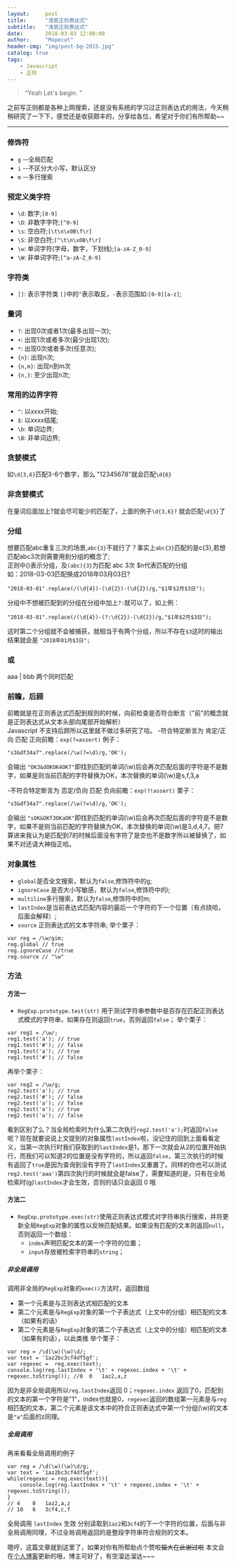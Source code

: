 ```yaml
---
layout:     post
title:      "浅尝正则表达式"
subtitle:   "浅尝正则表达式"
date:       2018-03-03 12:00:00
author:     "Mopecat"
header-img: "img/post-bg-2015.jpg"
catalog: true
tags:
    - Javascript
    - 正则
---
```


> “Yeah Let's begin. ”


之前写正则都是各种上网搜索，还是没有系统的学习过正则表达式的用法，今天稍稍研究了一下下，感觉还是收获颇丰的，分享给各位，希望对于你们有所帮助~~
*********
### 修饰符 
* `g` --全局匹配
* `i` --不区分大小写，默认区分
* `m` --多行搜索


### 预定义类字符
* `\d`: 数字;`[0-9]`
* `\D`: 非数字字符;`[^0-9]`
* `\s`: 空白符;`[\t\n\x0B\f\r]`
* `\S`: 非空白符;`[^\t\n\x0B\f\r]`
* `\w`: 单词字符(字母，数字，下划线);`[a-zA-Z_0-9]`
* `\W`: 非单词字符;`[^a-zA-Z_0-9]`



### 字符类
* `[]`: 表示字符类 `[]`中的`^`表示取反，`-`表示范围如:`[0-9][a-z]`;

### 量词
* `?`: 出现0次或者1次(最多出现一次);
* `+`: 出现1次或者多次(最少出现1次);
* `*`: 出现0次或者多次(任意次);
* `{n}`: 出现n次;
* `{n,m}`: 出现n到m次
* `{n,}`: 至少出现n次;

### 常用的边界字符
* `^`: 以xxxx开始;
* `$`: 以xxxx结尾;
* `\b`: 单词边界;
* `\B`: 非单词边界;

### 贪婪模式
如`\d{3,6}`匹配3-6个数字，那么 "12345678"就会匹配`\d{6}`

### 非贪婪模式
在量词后面加上?就会尽可能少的匹配了，上面的例子`\d{3,6}?` 就会匹配`\d{3}`了

### 分组
想要匹配abc重复三次的场景,`abc{3}`不就行了？事实上`abc{3}`匹配的是c{3},若想匹配abc3次则需要用到分组的概念了;  
正则中()表示分组，及`(abc){3}`为匹配 abc 3次
  $n代表匹配的分组  
  如：2018-03-03匹配换成2018年03月03日?  
```
"2018-03-01".replace(/(\d{4})-(\d{2})-(\d{2})/g,"$1年$2月$3日");
```
分组中不想被匹配到的分组在分组中加上`?:`就可以了，如上例：

```
"2018-03-01".replace(/(\d{4})-(?:\d{2})-(\d{2})/g,"$1年$2月$3日");
```
这时第二个分组就不会被捕获，就相当于有两个分组，所以不存在`$3`这时的输出结果就会是 `"2018年01月$3日";`


### 或 
aaa | bbb 两个同时匹配


### 前瞻，后顾
前瞻就是在正则表达式匹配到规则的时候，向前检查是否符合断言（"前"的概念就是正则表达式从文本头部向尾部开始解析）  
Javascript 不支持后顾所以这里就不做过多研究了哈。
-符合特定断言为 肯定/正向 匹配
正向前瞻：`exp(?=assert)`
例子：

```
"s3&df34a7".replace(/\w(?=\d)/g,'OK');
```
会输出 `"OK3&dOKOK4OK7"`即找到匹配的单词(\w)后会再次匹配后面的字符是不是数字，如果是则当前匹配的字符替换为OK，本次替换的单词(\w)是s,f,3,a

-不符合特定断言为 否定/负向 匹配
负向前瞻：`exp(?!assert)`
栗子：

```
"s3&df34a7".replace(/\w(?=\d)/g,'OK');
```
会输出 `"sOK&OKf3OKaOK"`即找到匹配的单词(\w)后会再次匹配后面的字符是不是数字，如果不是则当前匹配的字符替换为OK，本次替换的单词(\w)是3,d,4,7。把7算进来我认为是匹配到7的时候后面没有字符了是空也不是数字所以被替换了，如果不对还请大神指正哈。
### 对象属性
- `global`是否全文搜索，默认为`false`,修饰符中的g;
- `ignoreCase` 是否大小写敏感，默认为`false`,修饰符中的i;
- `multiline`多行搜索，默认为`false`,修饰符中的m;
- `lastIndex`是当前表达式匹配内容的最后一个字符的下一个位置（有点绕哈，后面会解释）;
- `source` 正则表达式的文本字符串;
举个栗子：

```
var reg = /\w/gim;
reg.global // true
reg.ignoreCase //true
reg.source // "\w"
```
### 方法
#### 方法一
- `RegExp.prototype.test(str)` 用于测试字符串参数中是否存在匹配正则表达式模式的字符串，如果存在则返回`true`，否则返回`false`；
举个栗子： 

```
var reg1 = /\w/;
reg1.test('a'); // true
reg1.test('#'); // false
reg1.test('a'); // true
reg1.test('#'); // false
```

再举个栗子：
```
var reg2 = /\w/g;
reg2.test('a'); // true
reg2.test('#'); // false
reg2.test('a'); // false 
reg2.test('a'); // true
reg2.test('a'); // false 
```
看到区别了么？当全局检索时为什么第二次执行`reg2.test('a');`时返回`false`呢？现在就要说说上文提到的对象属性`lastIndex`啦，没记住的回到上面看看定义，当第一次执行时我们获取到的`lastIndex`是1，那下一次就会从2的位置开始执行，而我们可以知道2的位置是没有字符的，所以返回`false`，第三次执行的时候有返回了`true`是因为查询到没有字符了`lastIndex`又重置了。同样的你也可以测试`reg2.test('aaa')`第四次执行的时候就会是false了，需要知道的是，只有在全局检索时(g)`lastIndex`才会生效，否则的话只会返回 0 哦
#### 方法二
- `RegExp.prototype.exec(str)`使用正则表达式模式对字符串执行搜索，并将更新全局`RegExp`对象的属性以反映匹配结果。如果没有匹配的文本则返回`null`，否则返回一个数组：
    - `index`声明匹配文本的第一个字符的位置；
    - `input`存放被检索字符串的`string`；
##### 非全局调用
调用非全局的`RegExp`对象的`exec()`方法时，返回数组
- 第一个元素是与正则表达式相匹配的文本
- 第二个元素是与`RegExp`对象的第一个子表达式（上文中的分组）相匹配的文本（如果有的话）
- 第二个元素是与`RegExp`对象的第二个子表达式（上文中的分组）相匹配的文本（如果有的话），以此类推
举个栗子：

```
var reg = /\d(\w)(\w)\d/;
var text = '1az2bc3cf4df5gf';
var regexec =  reg.exec(text);
console.log(reg.lastIndex + '\t' + regexec.index + '\t' + regexec.toString()); //0	0	1az2,a,z
```
因为是非全局调用所以`reg.lastIndex`返回 0；`regexec.index` 返回了0，匹配到的文本的第一个字符是"1"，index也就是0，`regexec`返回的数组第一元素是与`reg`相匹配的文本，第二个元素是该文本中的符合正则表达式中第一个分组(\w)的文本是`"a"`后面的z同理。
##### 全局调用
再来看看全局调用的例子

```
var reg = /\d(\w)(\w)\d/g;
var text = '1az2bc3cf4df5gf';
while(regexec = reg.exec(text)){
	console.log(reg.lastIndex + '\t' + regexec.index + '\t' + regexec.toString()); 
}
// 4	0	1az2,a,z
// 10	6	3cf4,c,f
```
全局调用 `lastIndex` 生效 分别读取到`1az2`和`3cf4`的下一个字符的位置，后面与非全局调用同理，不过全局调用返回的是整段字符串符合规则的文本。

嗯哼，这篇文章就到这里了，如果对你有所帮助点个赞啦~~猫大在此谢过啦~~
本文会在[个人博客][1]更新的哦，博主可好了，有空溜达溜达~~~


[1]: https://mopecat.cn/


